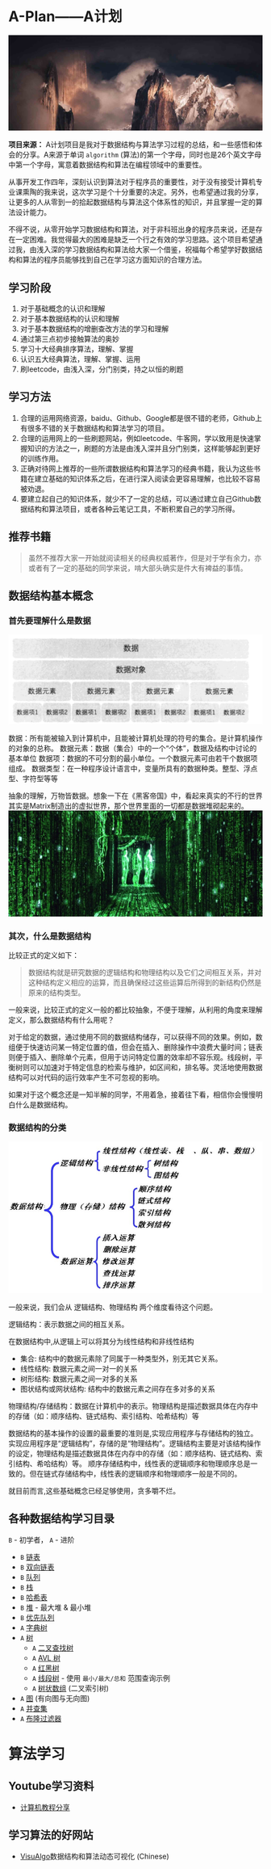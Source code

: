# A-Plan——A计划

![title image](./assets/mountain-high.jpg "mountain-high")

**项目来源：** A计划项目是我对于数据结构与算法学习过程的总结，和一些感悟和体会的分享。A来源于单词 `algorithm` (算法)的第一个字母，同时也是26个英文字母中第一个字母，寓意着数据结构和算法在编程领域中的重要性。

从事开发工作四年，深刻认识到算法对于程序员的重要性，对于没有接受计算机专业课熏陶的我来说，这次学习是个十分重要的决定。另外，也希望通过我的分享，让更多的人从零到一的拾起数据结构与算法这个体系性的知识，并且掌握一定的算法设计能力。

不得不说，从零开始学习数据结构和算法，对于非科班出身的程序员来说，还是存在一定困难。我觉得最大的困难是缺乏一个行之有效的学习思路。这个项目希望通过我，由浅入深的学习数据结构和算法给大家一个借鉴，祝福每个希望学好数据结构和算法的程序员能够找到自己在学习这方面知识的合理方法。

## 学习阶段

1. 对于基础概念的认识和理解
2. 对于基本数据结构的认识和理解
3. 对于基本数据结构的增删查改方法的学习和理解
4. 通过第三点初步接触算法的奥妙
5. 学习十大经典排序算法，理解、掌握
6. 认识五大经典算法，理解、掌握、运用
7. 刷leetcode，由浅入深，分门别类，持之以恒的刷题

## 学习方法

1. 合理的运用网络资源，baidu、Github、Google都是很不错的老师，Github上有很多不错的关于数据结构和算法学习的项目。
2. 合理的运用网上的一些刷题网站，例如leetcode、牛客网，学以致用是快速掌握知识的方法之一，刷题的方法是由浅入深并且分门别类，这样能够起到更好的训练作用。
3. 正确对待网上推荐的一些所谓数据结构和算法学习的经典书籍，我认为这些书籍在建立基础的知识体系之后，在进行深入阅读会更容易理解，也比较不容易被劝退。
4. 要建立起自己的知识体系，就少不了一定的总结，可以通过建立自己Github数据结构和算法项目，或者各种云笔记工具，不断积累自己的学习所得。

## 推荐书籍

> 虽然不推荐大家一开始就阅读相关的经典权威著作，但是对于学有余力，亦或者有了一定的基础的同学来说，啃大部头确实是件大有裨益的事情。

## 数据结构基本概念

### 首先要理解什么是数据

![data image](./assets/ZVFbuq.png "data image")

数据：所有能被输入到计算机中，且能被计算机处理的符号的集合。是计算机操作的对象的总称。
数据元素：数据（集合）中的一个“个体”，数据及结构中讨论的基本单位
数据项：数据的不可分割的最小单位。一个数据元素可由若干个数据项组成。
数据类型：在一种程序设计语言中，变量所具有的数据种类。整型、浮点型、字符型等等

抽象的理解，万物皆数据。想象一下在《黑客帝国》中，看起来真实的不行的世界其实是Matrix制造出的虚拟世界，那个世界里面的一切都是数据堆砌起来的。
![Matrix](./assets/20190902170538.jpg "Matrix")

### 其次，什么是数据结构

比较正式的定义如下：
> 数据结构就是研究数据的逻辑结构和物理结构以及它们之间相互关系，并对这种结构定义相应的运算，而且确保经过这些运算后所得到的新结构仍然是原来的结构类型。

一般来说，比较正式的定义一般的都比较抽象，不便于理解，从利用的角度来理解定义，那么数据结构有什么用呢？

对于给定的数据，通过使用不同的数据结构储存，可以获得不同的效果。例如，数组便于快速访问某一特定位置的值，但会在插入、删除操作中浪费大量时间；链表则便于插入、删除单个元素，但用于访问特定位置的效率却不容乐观。线段树，平衡树则可以加速对于特定信息的检索与维护，如区间和，排名等。灵活地使用数据结构可以对代码的运行效率产生不可忽视的影响。

如果对于这个概念还是一知半解的同学，不用着急，接着往下看，相信你会慢慢明白什么是数据结构。

### 数据结构的分类

![title image](./assets/121608154739442.jpg "mountain-high")

一般来说，我们会从 逻辑结构、物理结构 两个维度看待这个问题。

逻辑结构：表示数据之间的相互关系。

在数据结构中,从逻辑上可以将其分为线性结构和非线性结构

* 集合: 结构中的数据元素除了同属于一种类型外，别无其它关系。
* 线性结构: 数据元素之间一对一的关系
* 树形结构: 数据元素之间一对多的关系
* 图状结构或网状结构: 结构中的数据元素之间存在多对多的关系

物理结构/存储结构：数据在计算机中的表示。物理结构是描述数据具体在内存中的存储（如：顺序结构、链式结构、索引结构、哈希结构）等

数据结构的基本操作的设置的最重要的准则是,实现应用程序与存储结构的独立。实现应用程序是“逻辑结构”，存储的是“物理结构”。逻辑结构主要是对该结构操作的设定，物理结构是描述数据具体在内存中的存储（如：顺序结构、链式结构、索引结构、希哈结构）等。
顺序存储结构中，线性表的逻辑顺序和物理顺序总是一致的。但在链式存储结构中，线性表的逻辑顺序和物理顺序一般是不同的。

就目前而言,这些基础概念已经足够使用，贪多嚼不烂。

## 各种数据结构学习目录

`B` - 初学者， `A` - 进阶

* `B` [链表](src/data-structures/linked-list/README.zh-CN.md)
* `B` [双向链表](src/data-structures/doubly-linked-list/README.zh-CN.md)
* `B` [队列](src/data-structures/queue/README.zh-CN.md)
* `B` [栈](src/data-structures/stack/README.zh-CN.md)
* `B` [哈希表](src/data-structures/hash-table/README.zh-CN.md)
* `B` [堆](src/data-structures/heap/README.zh-CN.md) - 最大堆 & 最小堆
* `B` [优先队列](src/data-structures/priority-queue/README.zh-CN.md)
* `A` [字典树](src/data-structures/trie/README.zh-CN.md)
* `A` [树](src/data-structures/tree/README.zh-CN.md)
  * `A` [二叉查找树](src/data-structures/tree/binary-search-tree)
  * `A` [AVL 树](src/data-structures/tree/avl-tree)
  * `A` [红黑树](src/data-structures/tree/red-black-tree)
  * `A` [线段树](src/data-structures/tree/segment-tree) - 使用 `最小/最大/总和` 范围查询示例
  * `A` [树状数组](src/data-structures/tree/fenwick-tree) (二叉索引树)
* `A` [图](src/data-structures/graph/README.zh-CN.md) (有向图与无向图)
* `A` [并查集](src/data-structures/disjoint-set)
* `A` [布隆过滤器](src/data-structures/bloom-filter)

# 算法学习

## Youtube学习资料

* [计算机教程分享][1]

[1]: https://www.youtube.com/channel/UCPmmZVMYWYdycL5uu6SmSog


## 学习算法的好网站

* [VisuAlgo][101]数据结构和算法动态可视化 (Chinese)

[101]: https://visualgo.net/zh
